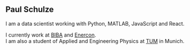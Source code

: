 ## Paul Schulze

I am a data scientist working with Python, MATLAB, JavaScript and React. 

I currently work at [BIBA](https://www.biba.uni-bremen.de/en.html) and [Enercon](https://www.enercon.de/en/home/).  
I am also a student of Applied and Engineering Physics at [TUM](https://www.tum.de/en/) in Munich.



<!--
**schulze-paul/schulze-paul** is a ✨ _special_ ✨ repository because its `README.md` (this file) appears on your GitHub profile.

Here are some ideas to get you started:

- 🔭 I’m currently working on ...
- 🌱 I’m currently learning ...
- 👯 I’m looking to collaborate on ...
- 🤔 I’m looking for help with ...
- 💬 Ask me about ...
- 📫 How to reach me: ...
- 😄 Pronouns: ...
- ⚡ Fun fact: ...
-->
